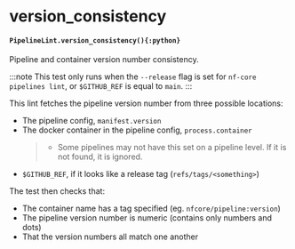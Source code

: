 # version_consistency

#### `PipelineLint.version_consistency(){:python}`

Pipeline and container version number consistency.

:::note
This test only runs when the `--release` flag is set for `nf-core pipelines lint`,
or `$GITHUB_REF` is equal to `main`.
:::

This lint fetches the pipeline version number from three possible locations:

- The pipeline config, `manifest.version`
- The docker container in the pipeline config, `process.container`
  > - Some pipelines may not have this set on a pipeline level. If it is not found, it is ignored.
- `$GITHUB_REF`, if it looks like a release tag (`refs/tags/<something>`)

The test then checks that:

- The container name has a tag specified (eg. `nfcore/pipeline:version`)
- The pipeline version number is numeric (contains only numbers and dots)
- That the version numbers all match one another
